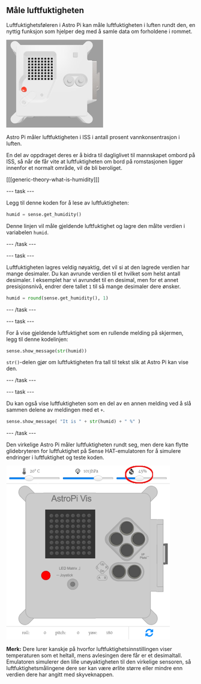 ## Måle luftfuktigheten

Luftfuktighetsføleren i Astro Pi kan måle luftfuktigheten i luften rundt den, en nyttig funksjon som hjelper deg med å samle data om forholdene i rommet.

![The Trinket Sense HAT emulator running a sample program which scrolls the humidity value across the LED matrix using white letters](images/M0_3.gif)

Astro Pi måler luftfuktigheten i ISS i antall prosent vannkonsentrasjon i luften.

En del av oppdraget deres er å bidra til dagliglivet til mannskapet ombord på ISS, så når de får vite at luftfuktigheten om bord på romstasjonen ligger innenfor et normalt område, vil de bli beroliget.

[[[generic-theory-what-is-humidity]]]

--- task ---

Legg til denne koden for å lese av luftfuktigheten:

```python
humid = sense.get_humidity()
```

Denne linjen vil måle gjeldende luftfuktighet og lagre den målte verdien i variabelen `humid`.

--- /task ---

--- task ---

Luftfuktigheten lagres veldig nøyaktig, det vil si at den lagrede verdien har mange desimaler. Du kan avrunde verdien til et hvilket som helst antall desimaler. I eksemplet har vi avrundet til en desimal, men for et annet presisjonsnivå, endrer dere tallet `1` til så mange desimaler dere ønsker.

```python
humid = round(sense.get_humidity(), 1)
```

--- /task ---

--- task ---

For å vise gjeldende luftfuktighet som en rullende melding på skjermen, legg til denne kodelinjen:

```python
sense.show_message(str(humid))
```

`str()`-delen gjør om luftfuktigheten fra tall til tekst slik at Astro Pi kan vise den.

--- /task ---

--- task ---

Du kan også vise luftfuktigheten som en del av en annen melding ved å slå sammen delene av meldingen med et `+`.

```python
sense.show_message( "It is " + str(humid) + " %" )
```

--- /task ---

Den virkelige Astro Pi måler luftfuktigheten rundt seg, men dere kan flytte glidebryteren for luftfuktighet på Sense HAT-emulatoren for å simulere endringer i luftfuktighet og teste koden.

![A labelled screenshot of the Sense HAT emulator with the code window on the left and the emulator on the right. The slider used to adjust the humidity is circled in the top right corner](images/humidity-slider.png)

**Merk:** Dere lurer kanskje på hvorfor luftfuktighetsinnstillingen viser temperaturen som et heltall, mens avlesingen dere får er et desimaltall. Emulatoren simulerer den lille unøyaktigheten til den virkelige sensoren, så luftfuktighetsmålingene dere ser kan være ørlite større eller mindre enn verdien dere har angitt med skyveknappen.
